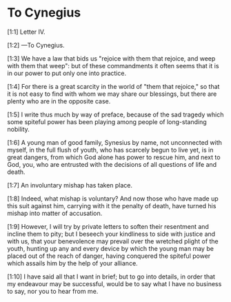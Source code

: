 # To Cynegius

[1:1] Letter IV.

[1:2] —To Cynegius.

[1:3] We have a law that bids us "rejoice with them that rejoice, and weep with them that weep": but of these commandments it often seems that it is in our power to put only one into practice.

[1:4] For there is a great scarcity in the world of "them that rejoice," so that it is not easy to find with whom we may share our blessings, but there are plenty who are in the opposite case.

[1:5] I write thus much by way of preface, because of the sad tragedy which some spiteful power has been playing among people of long-standing nobility.

[1:6] A young man of good family, Synesius by name, not unconnected with myself, in the full flush of youth, who has scarcely begun to live yet, is in great dangers, from which God alone has power to rescue him, and next to God, you, who are entrusted with the decisions of all questions of life and death.

[1:7] An involuntary mishap has taken place.

[1:8] Indeed, what mishap is voluntary? And now those who have made up this suit against him, carrying with it the penalty of death, have turned his mishap into matter of accusation.

[1:9] However, I will try by private letters to soften their resentment and incline them to pity; but I beseech your kindliness to side with justice and with us, that your benevolence may prevail over the wretched plight of the youth, hunting up any and every device by which the young man may be placed out of the reach of danger, having conquered the spiteful power which assails him by the help of your alliance.

[1:10] I have said all that I want in brief; but to go into details, in order that my endeavour may be successful, would be to say what I have no business to say, nor you to hear from me.

